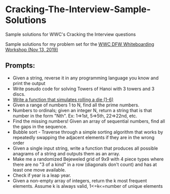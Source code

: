 # Cracking-The-Interview-Sample-Solutions
Sample solutions for WWC's Cracking the Interview questions

Sample solutions for my problem set for the [WWC DFW Whiteboarding Workshop (Nov 13, 2019)](https://www.meetup.com/Women-Who-Code-Dallas/events/264313074/)

## Prompts:
* Given a string, reverse it in any programming language you know and print the output
* Write pseudo code for solving Towers of Hanoi with 3 towers and 3 discs. 
* [Write a function that simulates rolling a die (1-6)](/roll_die)
* Given a range of numbers 1 to N, find all the prime numbers.
* Numbers to ordinals; given an integer N, return a string that is that number in the form "Nth". Ex: 1=>1st, 5=>5th, 22=>22nd, etc.
* Find the missing numbers! Given an array of sequential numbers, find all the gaps in the sequence.
* Bubble sort - Traverse through a simple sorting algorithm that works by repeatedly swapping the adjacent elements if they are in the wrong order
* Given a single input string, write a function that produces all possible anagrams of a string and outputs them as an array.
* Make me a randomized Bejeweled grid of 9x9 with 4 piece types where there are no "3 of a kind" in a row (diagonals don't count) and has at least one move available. 
* Check if year is a leap year. 
* Given a non-empty array of integers, return the k most frequent elements. Assume k is always valid, 1<=k<=number of unique elements 
